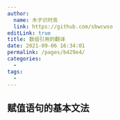 ```yaml
---
author: 
  name: 木子识时务
  link: https://github.com/sbwcwso
editLink: true
title: 数组引用的翻译
date: 2021-09-06 16:34:01
permalink: /pages/b429e4/
categories: 
  - 
tags: 
  - 
---
```


## 赋值语句的基本文法


